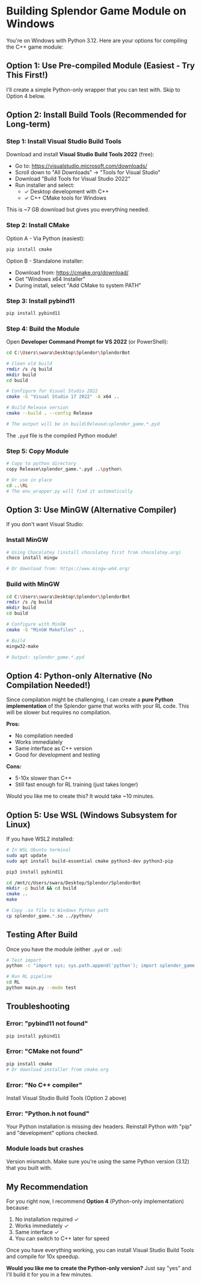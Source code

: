 # Building Splendor Game Module on Windows

You're on Windows with Python 3.12. Here are your options for compiling the C++ game module:

## Option 1: Use Pre-compiled Module (Easiest - Try This First!)

I'll create a simple Python-only wrapper that you can test with. Skip to Option 4 below.

## Option 2: Install Build Tools (Recommended for Long-term)

### Step 1: Install Visual Studio Build Tools

Download and install **Visual Studio Build Tools 2022** (free):
- Go to: https://visualstudio.microsoft.com/downloads/
- Scroll down to "All Downloads" → "Tools for Visual Studio"
- Download "Build Tools for Visual Studio 2022"
- Run installer and select:
  - ✓ Desktop development with C++
  - ✓ C++ CMake tools for Windows

This is ~7 GB download but gives you everything needed.

### Step 2: Install CMake

Option A - Via Python (easiest):
```bash
pip install cmake
```

Option B - Standalone installer:
- Download from: https://cmake.org/download/
- Get "Windows x64 Installer"
- During install, select "Add CMake to system PATH"

### Step 3: Install pybind11

```bash
pip install pybind11
```

### Step 4: Build the Module

Open **Developer Command Prompt for VS 2022** (or PowerShell):

```bash
cd C:\Users\swara\Desktop\Splendor\SplendorBot

# Clean old build
rmdir /s /q build
mkdir build
cd build

# Configure for Visual Studio 2022
cmake -G "Visual Studio 17 2022" -A x64 ..

# Build Release version
cmake --build . --config Release

# The output will be in build\Release\splendor_game.*.pyd
```

The `.pyd` file is the compiled Python module!

### Step 5: Copy Module

```bash
# Copy to python directory
copy Release\splendor_game.*.pyd ..\python\

# Or use in place
cd ..\RL
# The env_wrapper.py will find it automatically
```

## Option 3: Use MinGW (Alternative Compiler)

If you don't want Visual Studio:

### Install MinGW
```bash
# Using Chocolatey (install chocolatey first from chocolatey.org)
choco install mingw

# Or download from: https://www.mingw-w64.org/
```

### Build with MinGW
```bash
cd C:\Users\swara\Desktop\Splendor\SplendorBot
rmdir /s /q build
mkdir build
cd build

# Configure with MinGW
cmake -G "MinGW Makefiles" ..

# Build
mingw32-make

# Output: splendor_game.*.pyd
```

## Option 4: Python-only Alternative (No Compilation Needed!)

Since compilation might be challenging, I can create a **pure Python implementation** of the Splendor game that works with your RL code. This will be slower but requires no compilation.

**Pros:**
- No compilation needed
- Works immediately
- Same interface as C++ version
- Good for development and testing

**Cons:**
- 5-10x slower than C++
- Still fast enough for RL training (just takes longer)

Would you like me to create this? It would take ~10 minutes.

## Option 5: Use WSL (Windows Subsystem for Linux)

If you have WSL2 installed:

```bash
# In WSL Ubuntu terminal
sudo apt update
sudo apt install build-essential cmake python3-dev python3-pip

pip3 install pybind11

cd /mnt/c/Users/swara/Desktop/Splendor/SplendorBot
mkdir -p build && cd build
cmake ..
make

# Copy .so file to Windows Python path
cp splendor_game.*.so ../python/
```

## Testing After Build

Once you have the module (either `.pyd` or `.so`):

```bash
# Test import
python -c "import sys; sys.path.append('python'); import splendor_game; print('Success!')"

# Run RL pipeline
cd RL
python main.py --mode test
```

## Troubleshooting

### Error: "pybind11 not found"
```bash
pip install pybind11
```

### Error: "CMake not found"
```bash
pip install cmake
# Or download installer from cmake.org
```

### Error: "No C++ compiler"
Install Visual Studio Build Tools (Option 2 above)

### Error: "Python.h not found"
Your Python installation is missing dev headers. Reinstall Python with "pip" and "development" options checked.

### Module loads but crashes
Version mismatch. Make sure you're using the same Python version (3.12) that you built with.

## My Recommendation

For you right now, I recommend **Option 4** (Python-only implementation) because:

1. No installation required ✓
2. Works immediately ✓
3. Same interface ✓
4. You can switch to C++ later for speed

Once you have everything working, you can install Visual Studio Build Tools and compile for 10x speedup.

**Would you like me to create the Python-only version?** Just say "yes" and I'll build it for you in a few minutes.
